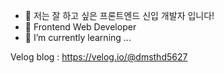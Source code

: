 - 👋 저는 잘 하고 싶은 프론트엔드 신입 개발자 입니다!
- 👀 Frontend Web Developer
- 🌱 I’m currently learning ...

Velog blog : https://velog.io/@dmsthd5627

<!---
dmsthd56/dmsthd56 is a ✨ special ✨ repository because its `README.md` (this file) appears on your GitHub profile.
You can click the Preview link to take a look at your changes.
--->
